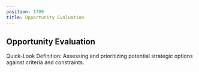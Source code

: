 ```yaml
---
position: 1709
title: Opportunity Evaluation
---
```


## Opportunity Evaluation

Quick-Look Definition: Assessing and prioritizing potential strategic options against criteria and constraints.